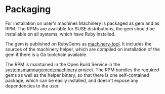 # Packaging

For installation on user's machines Machinery is packaged as gem and as RPM. The
RPMs are available for SUSE distributions, the gem should be installable on all
systems, which have Ruby installed.

The gem is published on RubyGems as
[machinery-tool](https://rubygems.org/gems/machinery-tool). It includes the
sources of the machinery helper, which are compiled on installation of the gem
if there is a Go toolchain available.

The RPM is maintained in the Open Build Service in the
[systemsmamnagement:machinery](https://build.opensuse.org/project/show/systemsmanagement:machinery)
project. The RPM bundles the required gems as well as the helper binary, so that
there is one self-contained package, which can be easily installed, and doesn't
expose any dependencies to the user.
